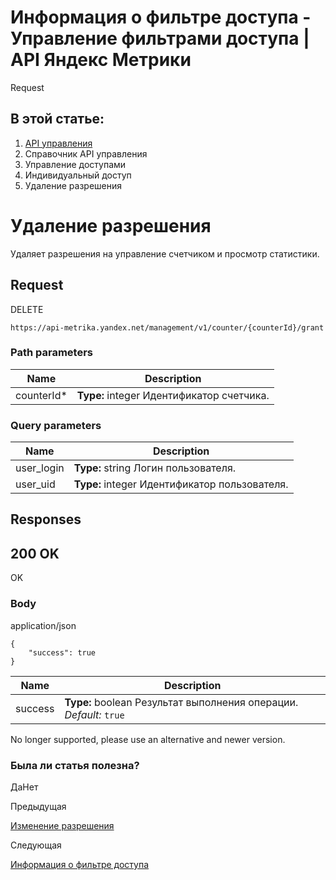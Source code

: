 # Информация о фильтре доступа - Управление фильтрами доступа | API Яндекс Метрики

Request

## В этой статье:

  1. [API управления](../../index.md)
  2. Справочник API управления
  3. Управление доступами
  4. Индивидуальный доступ
  5. Удаление разрешения

# Удаление разрешения

Удаляет разрешения на управление счетчиком и просмотр статистики.

## [](ru/management/openapi/grant/deleteGrant#request)Request

DELETE
    
    
    https://api-metrika.yandex.net/management/v1/counter/{counterId}/grant
    

### [](ru/management/openapi/grant/deleteGrant#path-parameters)Path parameters

**Name** |  **Description**  
---|---  
counterId* |  **Type:** integer<int32> Идентификатор счетчика.  
  
### [](ru/management/openapi/grant/deleteGrant#query-parameters)Query parameters

**Name** |  **Description**  
---|---  
user_login |  **Type:** string Логин пользователя.  
user_uid |  **Type:** integer<int64> Идентификатор пользователя.  
  
## [](ru/management/openapi/grant/deleteGrant#responses)Responses

## [](ru/management/openapi/grant/deleteGrant#200-ok)200 OK

OK

### [](ru/management/openapi/grant/deleteGrant#body)Body

application/json
    
    
    {
        "success": true
    }
    

**Name** |  **Description**  
---|---  
success |  **Type:** boolean Результат выполнения операции. _Default:_ `true`  
  
No longer supported, please use an alternative and newer version.

### Была ли статья полезна?

ДаНет

Предыдущая

[Изменение разрешения](editgrant.md)

Следующая

[Информация о фильтре доступа](../access_filter/getaccessfilter.md)